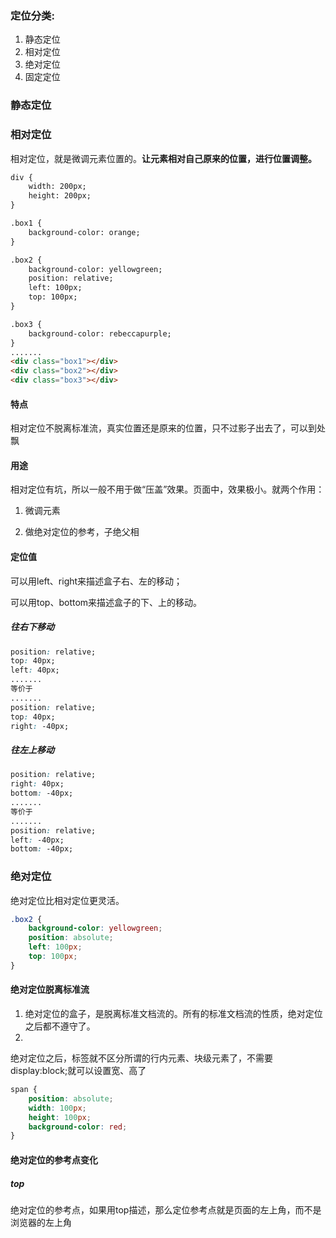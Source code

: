 ### 定位分类:
1. 静态定位
2. 相对定位
3. 绝对定位
4. 固定定位

### 静态定位

### 相对定位
相对定位，就是微调元素位置的。**让元素相对自己原来的位置，进行位置调整。**  

```html
div {
    width: 200px;
    height: 200px;
}

.box1 {
    background-color: orange;
}

.box2 {
    background-color: yellowgreen;
    position: relative;
    left: 100px;
    top: 100px;
}

.box3 {
    background-color: rebeccapurple;
}
.......
<div class="box1"></div>
<div class="box2"></div>
<div class="box3"></div>
```

#### 特点
相对定位不脱离标准流，真实位置还是原来的位置，只不过影子出去了，可以到处飘

#### 用途
相对定位有坑，所以一般不用于做“压盖”效果。页面中，效果极小。就两个作用：  

1. 微调元素
2. 做绝对定位的参考，子绝父相

#### 定位值
可以用left、right来描述盒子右、左的移动；  
可以用top、bottom来描述盒子的下、上的移动。

##### 往右下移动
```css
position: relative;
top: 40px;
left: 40px;
....... 
等价于
.......
position: relative;
top: 40px;
right: -40px;
```

##### 往左上移动
```css
position: relative;
right: 40px;
bottom: -40px;
....... 
等价于
.......
position: relative;
left: -40px;
bottom: -40px;
```

### 绝对定位
绝对定位比相对定位更灵活。  

```css
.box2 {
    background-color: yellowgreen;
    position: absolute;
    left: 100px;
    top: 100px;
}
```

#### 绝对定位脱离标准流
1. 绝对定位的盒子，是脱离标准文档流的。所有的标准文档流的性质，绝对定位之后都不遵守了。  
2. 绝对定位之后，标签就不区分所谓的行内元素、块级元素了，不需要display:block;就可以设置宽、高了

```css
span {
    position: absolute;
    width: 100px;
    height: 100px;
    background-color: red;
}
```

#### 绝对定位的参考点变化
##### top
绝对定位的参考点，如果用top描述，那么定位参考点就是页面的左上角，而不是浏览器的左上角


